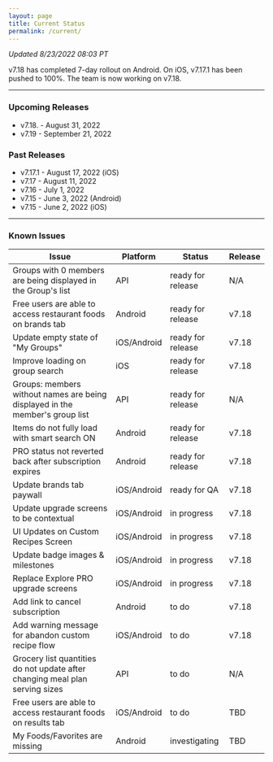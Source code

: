 ```yaml
---
layout: page
title: Current Status
permalink: /current/
---
```


_Updated 8/23/2022 08:03 PT_

v7.18 has completed 7-day rollout on Android. On iOS, v7.17.1 has been pushed to 100%. The team is now working on v7.18.

***

### Upcoming Releases
- v7.18.  - August 31, 2022
- v7.19   - September 21, 2022
 
### Past Releases
- v7.17.1 - August 17, 2022 (iOS)
- v7.17   - August 11, 2022
- v7.16   - July 1, 2022
- v7.15   - June 3, 2022 (Android)
- v7.15   - June 2, 2022 (iOS)

***

### Known Issues

|Issue                          |Platform   | Status    | Release           |
| ---                           | ---       | ---       | ---               |
|Groups with 0 members are being displayed in the Group's list |API |ready for release| N/A|
|Free users are able to access restaurant foods on brands tab|Android |ready for release| v7.18|
|Update empty state of "My Groups"|iOS/Android |ready for release| v7.18|
|Improve loading on group search |iOS |ready for release| v7.18|
|Groups: members without names are being displayed in the member's group list|API|ready for release| N/A|
|Items do not fully load with smart search ON |Android |ready for release| v7.18|
|PRO status not reverted back after subscription expires |Android |ready for release| v7.18|
|Update brands tab paywall |iOS/Android |ready for QA| v7.18|
|Update upgrade screens to be contextual |iOS/Android |in progress| v7.18|
|UI Updates on Custom Recipes Screen |iOS/Android |in progress| v7.18|
|Update badge images & milestones |iOS/Android |in progress| v7.18|
|Replace Explore PRO upgrade screens |iOS/Android |in progress| v7.18|
|Add link to cancel subscription |Android |to do| v7.18|
|Add warning message for abandon custom recipe flow |iOS/Android |to do| v7.18|
|Grocery list quantities do not update after changing meal plan serving sizes|API|to do| N/A|
|Free users are able to access restaurant foods on results tab|iOS/Android |to do| TBD|
|My Foods/Favorites are missing |Android |investigating| TBD|
